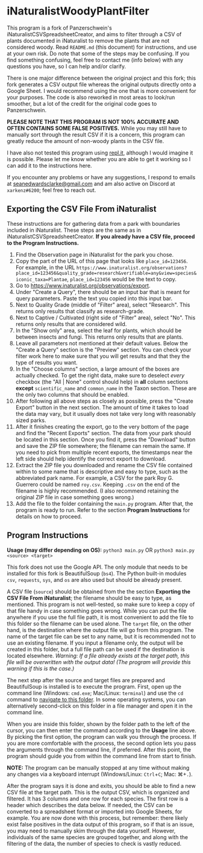 # iNaturalistWoodyPlantFilter

This program is a fork of Panzerschwein's iNaturalistCSVSpreadsheetCreator, and aims to filter through a CSV of plants documented in iNaturalist to remove the plants that are not considered woody. Read `README.md` (this document) for instructions, and use at your own risk. Do note that some of the steps may be confusing. If you find something confusing, feel free to contact me (info below) with any questions you have, so I can help and/or clarify.

There is one major difference between the original project and this fork; this fork generates a CSV output file whereas the original outputs directly onto a Google Sheet. I would recommend using the one that is more convenient for your purposes. The code is also reworked in most areas to look/run smoother, but a lot of the credit for the original code goes to Panzerschwein.

**PLEASE NOTE THAT THIS PROGRAM IS NOT 100% ACCURATE AND OFTEN CONTAINS SOME FALSE POSITIVES.** While you may still have to manually sort through the result CSV if it is a concern, this program can greatly reduce the amount of non-woody plants in the CSV file.

I have also not tested this program using [repl.it](https://replit.com/), although I would imagine it is possible. Please let me know whether you are able to get it working so I can add it to the instructions here.

If you encounter any problems or have any suggestions, I respond to emails at seanedwardsclarke@gmail.com and am also active on Discord at `xarkenz#6200`; feel free to reach out.

## Exporting the CSV File From iNaturalist

These instructions are for gathering data from a park with boundaries included in iNaturalist. These steps are the same as in iNaturalistCSVSpreadsheetCreator. **If you already have a CSV file, proceed to the Program Instructions.**

1. Find the Observation page in iNaturalist for the park you chose.
2. Copy the part of the URL of this page that looks like `place_id=123456`. For example, in the URL `https://www.inaturalist.org/observations?place_id=123456&quality_grade=research&verifiable=any&view=species&iconic_taxa=Plantae`, `place_id=123456` would be the text to copy.
3. Go to https://www.inaturalist.org/observations/export.
4. Under "Create a Query", there should be an input bar that is meant for query parameters. Paste the text you copied into this input bar.
5. Next to Quality Grade (middle of "Filter" area), select "Research". This returns only results that classify as research-grade.
6. Next to Captive / Cultivated (right side of "Filter" area), select "No". This returns only results that are considered wild.
7. In the "Show only" area, select the leaf for plants, which should be between insects and fungi. This returns only results that are plants.
8. Leave all parameters not mentioned at their default values. Below the "Create a Query" section is the "Preview" section. You can check your filter work here to make sure that you will get results and that they the type of results you want.
9. In the "Choose columns" section, a large amount of the boxes are actually checked. To get the right data, make sure to deselect *every* checkbox (the "All | None" control should help) in **all** column sections **except** `scientific_name` and `common_name` in the Taxon section. These are the only two columns that should be enabled.
10. After following all above steps as closely as possible, press the "Create Export" button in the next section. The amount of time it takes to load the data may vary, but it usually does not take very long with reasonably sized parks.
11. After it finishes creating the export, go to the very bottom of the page and find the "Recent Exports" section. The data from your park should be located in this section. Once you find it, press the "Download" button and save the ZIP file somewhere; the filename can remain the same. If you need to pick from multiple recent exports, the timestamps near the left side should help identify the correct export to download.
12. Extract the ZIP file you downloaded and rename the CSV file contained within to some name that is descriptive and easy to type, such as the abbreviated park name. For example, a CSV for the park Roy G. Guerrero could be named `roy.csv`. Keeping `.csv` on the end of the filename is highly recommended. (I also recommend retaining the original ZIP file in case something goes wrong.)
13. Add the file to the folder containing the `main.py` program. After that, the program is ready to run. Refer to the section **Program Instructions** for details on how to proceed.

## Program Instructions

**Usage (may differ depending on OS):** `python3 main.py` OR `python3 main.py <source> <target>`

This fork does not use the Google API. The only module that needs to be installed for this fork is BeautifulSoup (`bs4`). The Python built-in modules `csv`, `requests`, `sys`, and `os` are also used but should be already present.

A CSV file (`source`) should be obtained from the the section **Exporting the CSV File From iNaturalist**; the filename should be easy to type, as mentioned. This program is not well-tested, so make sure to keep a copy of that file handy in case something goes wrong. While you can put the file anywhere if you use the full file path, it is most convenient to add the file to this folder so the filename can be used alone. The `target` file, on the other hand, is the destination where the output file will go from this program. The name of the target file can be set to any name, but it is recommended not to use an existing filename. If you input a filename only, the output will be created in this folder, but a full file path can be used if the destination is located elsewhere. *Warning: If a file already exists at the target path, this file will be overwritten with the output data! (The program will provide this warning if this is the case.)*

The next step after the source and target files are prepared and BeautifulSoup is installed is to execute the program. First, open up the command line (Windows: `cmd.exe`; Mac/Linux: `terminal`) and use the `cd` command to [navigate to this folder](https://ss64.com/nt/cd.html). In some operating systems, you can alternatively second-click on this folder in a file manager and open it in the command line.

When you are inside this folder, shown by the folder path to the left of the cursor, you can then enter the command according to the **Usage** line above. By picking the first option, the program can walk you through the process. If you are more comfortable with the process, the second option lets you pass the arguments through the command line, if preferred. After this point, the program should guide you from within the command line from start to finish.

**NOTE:** The program can be manually stopped at any time without making any changes via a keyboard interrupt (Windows/Linux: `Ctrl`+`C`; Mac: &#8984;+`.`).

After the program says it is done and exits, you should be able to find a new CSV file at the target path. This is the output CSV, which is organized and filtered. It has 3 columns and one row for each species. The first row is a header which describes the data below. If needed, the CSV can be converted to a spreadsheet format or imported into Google Sheets, for example. You are now done with this process, but remember: there likely exist false positives in the data output of this program, so if that is an issue, you may need to manually skim through the data yourself. However, individuals of the same species are grouped together, and along with the filtering of the data, the number of species to check is vastly reduced.
